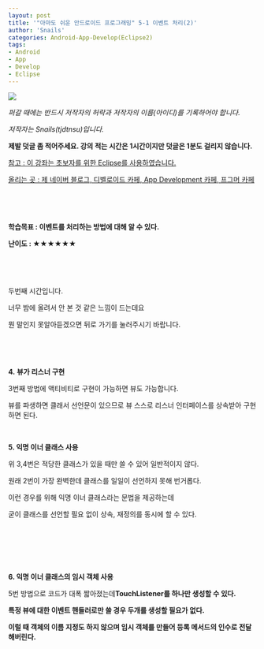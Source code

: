 ```yaml
---
layout: post
title: '"아마도 쉬운 안드로이드 프로그래밍" 5-1 이벤트 처리(2)'
author: 'Snails'
categories: Android-App-Develop(Eclipse2)
tags:
- Android
- App
- Develop
- Eclipse
---
```



<script> location.href='https://cafe.naver.com/develoid/285166' ; </script>

<p><p></p></p><p><p><img src="https://dthumb-phinf.pstatic.net/?src=%22http%3A%2F%2Fpostfiles3.naver.net%2F20130523_178%2Ftjdtnsu_1369283538974akCh1_JPEG%2Fand.jpg%3Ftype%3Dw2%22&amp;type=cafe_wa740"></p><p><i>퍼갈 때에는 반드시 저작자의 허락과 저작자의 이름(아이디)를 기록하어야 합니다.</i></p><p><i>저작자는 Snails(tjdtnsu)입니다.</i></p><p><strong>제발 덧글 좀 적어주세요. 강의 적는 시간은 1시간이지만 덧글은 1분도 걸리지 않습니다.</strong></p><p><u>참고 : 이 강좌는 초보자를 위한 Eclipse를 사용하였습니다.</u></p><p><u>올리는 곳 : 제 네이버 블로그, 디벨로이드 카페, App Development 카페, 프그머 카페</u></p><p>&nbsp;</p><p><u>﻿</u></p><p><b>학습목표 :&nbsp;이벤트를 처리하는 방법에 대해 알 수 있다.</b></p><p><strong>난이도 : ★★★★★★</strong>&nbsp; </p><p>&nbsp;</p><p>&nbsp;</p><p>두번째 시간입니다.</p><p>너무 밤에 올려서 안 본 것 같은 느낌이 드는데요</p><p>뭔 말인지 못알아듣겠으면 뒤로 가기를 눌러주시기 바랍니다.&nbsp;</p><p>&nbsp;</p><p>&nbsp;</p><p><strong>4.</strong> <strong>뷰가 리스너 구현</strong></p><p>3번째 방법에 액티비티로 구현이 가능하면 뷰도 가능합니다.</p><p>뷰를 파생하면 클래서 선언문이 있으므로 뷰 스스로 리스너 인터페이스를 상속받아 구현하면 된다.</p><p>&nbsp;</p><p><strong>5. 익명 이너 클래스 사용</strong></p><p>위 3,4번은 적당한 클래스가 있을 때만 쓸 수 있어 일반적이지 않다.</p><p>원래 2번이 가장 완벽한데 클래스를 일일이 선언하지 못해 번거롭다.</p><p>이런 경우를 위해 익명 이너 클래스라는 문법을 제공하는데</p><p>굳이 클래스를 선언할 필요 없이 상속, 재정의를 동시에 할 수 있다.</p><p>&nbsp;</p><p>&nbsp;</p><p>&nbsp;</p><p><strong>6. 익명 이너 클래스의 임시 객체 사용</strong></p><p>5번 방법으로 코드가 대폭 짧아졌는데<b>TouchListener를 하나만 생성할 수 있다.</p><p>특정 뷰에 대한 이벤트 핸들러로만 쓸 경우 두개를 생성할 필요가 없다.</p><p>이럴 때 객체의 이름 지정도 하지 않으며 임시 객체를 만들어 등록 메서드의 인수로 전달해버린다.</p><p></p><p>&nbsp;</p>
 </p>
